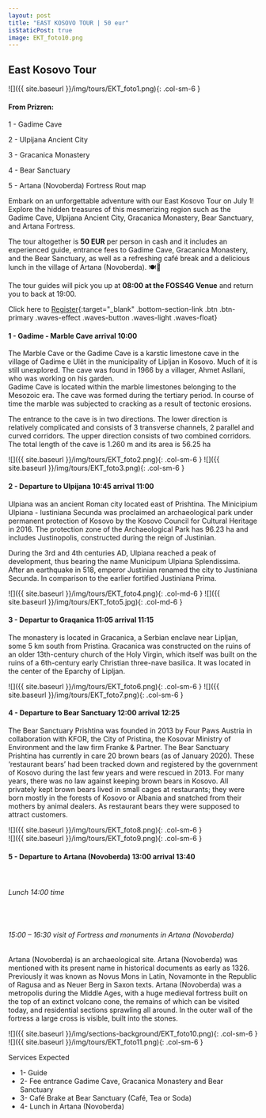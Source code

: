 ```yaml
---
layout: post
title: "EAST KOSOVO TOUR | 50 eur"
isStaticPost: true
image: EKT_foto10.png
---
```


## East Kosovo Tour 

![]({{ site.baseurl }}/img/tours/EKT_foto1.png){: .col-sm-6 }
#### From Prizren:

1 - Gadime Cave

2 - Ulpijana Ancient City

3 - Gracanica Monastery

4 - Bear Sanctuary

5 - Artana (Novoberda) Fortress Rout map

Embark on an unforgettable adventure with our East Kosovo Tour on July 1! Explore the hidden treasures of this mesmerizing region such as the Gadime Cave, Ulpijana Ancient City, Gracanica Monastery, Bear Sanctuary, and Artana Fortress.

The tour altogether is **50 EUR** per person in cash and it includes an experienced guide, entrance fees to Gadime Cave, Gracanica Monastery, and the Bear Sanctuary, as well as a refreshing café break and a delicious lunch in the village of Artana (Novoberda). 🍽️🌿

The tour guides will pick you up at **08:00 at the FOSS4G Venue** and return you to back at 19:00.    

Click here to [Register](https://forms.gle/i9tJgUnzaxn7bmsb9){:target="\_blank" .bottom-section-link .btn .btn-primary .waves-effect .waves-button .waves-light .waves-float} 

#### 1 - Gadime - Marble Cave arrival 10:00

The Marble Cave or the Gadime Cave is a karstic limestone cave in the village of Gadime e Ulët in the municipality of Lipljan in Kosovo. Much of it is still unexplored. The cave was found in 1966 by a villager, Ahmet Asllani, who was working on his garden.  
Gadime Cave is located within the marble limestones belonging to the Mesozoic era. The cave was formed during the tertiary period. In course of time the marble was subjected to cracking as a result of tectonic erosions.

The entrance to the cave is in two directions. The lower direction is relatively complicated and consists of 3 transverse channels, 2 parallel and curved corridors. The upper direction consists of two combined corridors. The total length of the cave is 1.260 m and its area is 56.25 ha

![]({{ site.baseurl }}/img/tours/EKT_foto2.png){: .col-sm-6 }
![]({{ site.baseurl }}/img/tours/EKT_foto3.png){: .col-sm-6 }

#### 2 - Departure to Ulpijana 10:45 arrival 11:00

Ulpiana was an ancient Roman city located east of Prishtina. The Minicipium Ulpiana - Iustiniana Secunda was proclaimed an archaeological park under permanent protection of Kosovo by the Kosovo Council for Cultural Heritage in 2016. The protection zone of the Archaeological Park has 96.23 ha and includes Justinopolis, constructed during the reign of Justinian.

During the 3rd and 4th centuries AD, Ulpiana reached a peak of development, thus bearing the name Municipum Ulpiana Splendissima. After an earthquake in 518, emperor Justinian renamed the city to Justiniana Secunda. In comparison to the earlier fortified Justiniana Prima.

![]({{ site.baseurl }}/img/tours/EKT_foto4.png){: .col-md-6 }
![]({{ site.baseurl }}/img/tours/EKT_foto5.jpg){: .col-md-6 }

#### 3 - Departur to Graqanica 11:05 arrival 11:15

The monastery is located in Gracanica, a Serbian enclave near Lipljan, some 5 km south from Pristina. Gracanica was constructed on the ruins of an older 13th-century church of the Holy Virgin, which itself was built on the ruins of a 6th-century early Christian three-nave basilica. It was located in the center of the Eparchy of Lipljan.

![]({{ site.baseurl }}/img/tours/EKT_foto6.png){: .col-sm-6 }
![]({{ site.baseurl }}/img/tours/EKT_foto7.png){: .col-sm-6 }

#### 4 - Departure to Bear Sanctuary 12:00 arrival 12:25

The Bear Sanctuary Prishtina was founded in 2013 by Four Paws Austria in collaboration with KFOR, the City of Pristina, the Kosovar Ministry of Environment and the law firm Franke & Partner. The Bear Sanctuary Prishtina has currently in care 20 brown bears (as of January 2020). These ‘restaurant bears’ had been tracked down and registered by the government of Kosovo during the last few years and were rescued in 2013.
For many years, there was no law against keeping brown bears in Kosovo. All privately kept brown bears lived in small cages at restaurants; they were born mostly in the forests of Kosovo or Albania and snatched from their mothers by animal dealers. As restaurant bears they were supposed to attract customers.

![]({{ site.baseurl }}/img/tours/EKT_foto8.png){: .col-sm-6 }  
![]({{ site.baseurl }}/img/tours/EKT_foto9.png){: .col-sm-6 }

#### 5 - Departure to Artana (Novoberda) 13:00 arrival 13:40

&nbsp;

###### Lunch 14:00 time

&nbsp;

###### 15:00 – 16:30 visit of Fortress and monuments in Artana (Novoberda)

Artana (Novoberda) is an archaeological site. Artana (Novoberda) was mentioned with its present name in historical documents as early as 1326. Previously it was known as Novus Mons in Latin, Novamonte in the Republic of Ragusa and as Neuer Berg in Saxon texts.
Artana (Novoberda) was a metropolis during the Middle Ages, with a huge medieval fortress built on the top of an extinct volcano cone, the remains of which can be visited today, and residential sections sprawling all around. In the outer wall of the fortress a large cross is visible, built into the stones.

![]({{ site.baseurl }}/img/sections-background/EKT_foto10.png){: .col-sm-6 }
![]({{ site.baseurl }}/img/tours/EKT_foto11.png){: .col-sm-6 }

Services Expected

- 1- Guide
- 2- Fee entrance Gadime Cave, Gracanica Monastery and Bear Sanctuary
- 3- Café Brake at Bear Sanctuary (Café, Tea or Soda)
- 4- Lunch in Artana (Novoberda)
